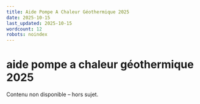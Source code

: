 ```yaml
---
title: Aide Pompe A Chaleur Géothermique 2025
date: 2025-10-15
last_updated: 2025-10-15
wordcount: 12
robots: noindex
---
```


# aide pompe a chaleur géothermique 2025

Contenu non disponible – hors sujet.